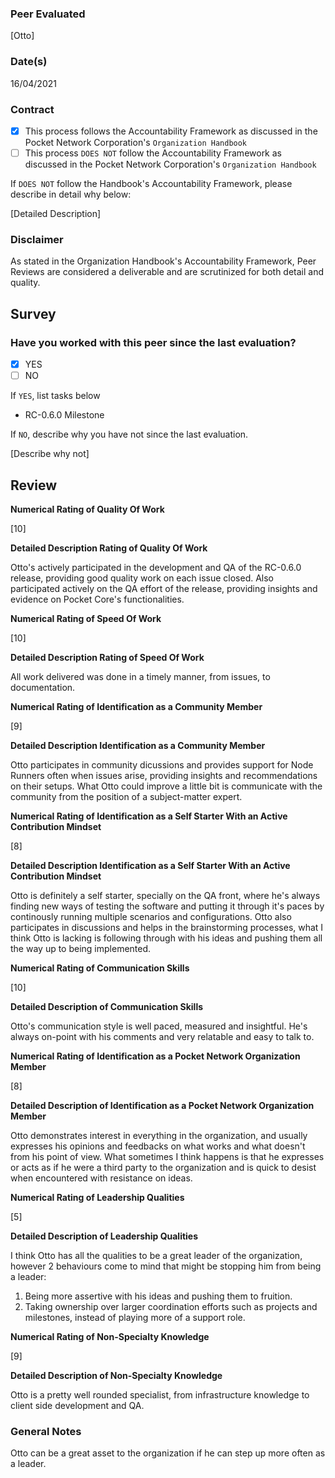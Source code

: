 ### Peer Evaluated
[Otto]
### Date(s)
16/04/2021
### Contract
- [X] This process follows the Accountability Framework as discussed in the Pocket Network Corporation's `Organization Handbook`
- [ ] This process `DOES NOT` follow the Accountability Framework as discussed in the Pocket Network Corporation's `Organization Handbook`

If `DOES NOT` follow the Handbook's Accountability Framework, please describe in detail why below:

[Detailed Description]
### Disclaimer
As stated in the Organization Handbook's Accountability Framework, Peer Reviews are considered a deliverable and are scrutinized for both detail and quality.
## Survey
### Have you worked with this peer since the last evaluation?
- [X] YES
- [ ] NO

If `YES`, list tasks below
- RC-0.6.0 Milestone

If `NO`, describe why you have not since the last evaluation.

[Describe why not]
## Review
**Numerical Rating of Quality Of Work** 

[10]

**Detailed Description Rating of Quality Of Work** 

Otto's actively participated in the development and QA of the RC-0.6.0 release, providing good quality work on each issue closed. Also participated actively on the QA effort of the release, providing insights and evidence on Pocket Core's functionalities.

**Numerical Rating of Speed Of Work** 

[10]

**Detailed Description Rating of Speed Of Work** 

All work delivered was done in a timely manner, from issues, to documentation. 

**Numerical Rating of Identification as a Community Member** 

[9]

**Detailed Description Identification as a Community Member** 

Otto participates in community dicussions and provides support for Node Runners often when issues arise, providing insights and recommendations on their setups. What Otto could improve a little bit is communicate with the community from the position of a subject-matter expert.

**Numerical Rating of Identification as a Self Starter With an Active Contribution Mindset** 

[8]

**Detailed Description Identification as a Self Starter With an Active Contribution Mindset** 

Otto is definitely a self starter, specially on the QA front, where he's always finding new ways of testing the software and putting it through it's paces by continously running multiple scenarios and configurations. Otto also participates in discussions and helps in the brainstorming processes, what I think Otto is lacking is following through with his ideas and pushing them all the way up to being implemented.

**Numerical Rating of Communication Skills** 

[10]

**Detailed Description of Communication Skills** 

Otto's communication style is well paced, measured and insightful. He's always on-point with his comments and very relatable and easy to talk to.

**Numerical Rating of Identification as a Pocket Network Organization Member** 

[8]

**Detailed Description of Identification as a Pocket Network Organization Member** 

Otto demonstrates interest in everything in the organization, and usually expresses his opinions and feedbacks on what works and what doesn't from his point of view. What sometimes I think happens is that he expresses or acts as if he were a third party to the organization and is quick to desist when encountered with resistance on ideas.

**Numerical Rating of Leadership Qualities** 

[5]

**Detailed Description of Leadership Qualities** 

I think Otto has all the qualities to be a great leader of the organization, however 2 behaviours come to mind that might be stopping him from being a leader:

1. Being more assertive with his ideas and pushing them to fruition.
2. Taking ownership over larger coordination efforts such as projects and milestones, instead of playing more of a support role.

**Numerical Rating of Non-Specialty Knowledge** 

[9]

**Detailed Description of Non-Specialty Knowledge** 

Otto is a pretty well rounded specialist, from infrastructure knowledge to client side development and QA.

### General Notes
Otto can be a great asset to the organization if he can step up more often as a leader.